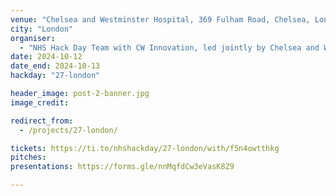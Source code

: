 ```yaml
---
venue: "Chelsea and Westminster Hospital, 369 Fulham Road, Chelsea, London, SW10 9NH"
city: "London"
organiser:
  - "NHS Hack Day Team with CW Innovation, led jointly by Chelsea and Westminster Hospital NHS Foundation Trust and its charity, CW+"
date: 2024-10-12
date_end: 2024-10-13
hackday: "27-london"

header_image: post-2-banner.jpg
image_credit: 

redirect_from:
  - /projects/27-london/

tickets: https://ti.to/nhshackday/27-london/with/f5n4owtthkg
pitches: 
presentations: https://forms.gle/nnMqfdCw3eVasK8Z9

---
```

